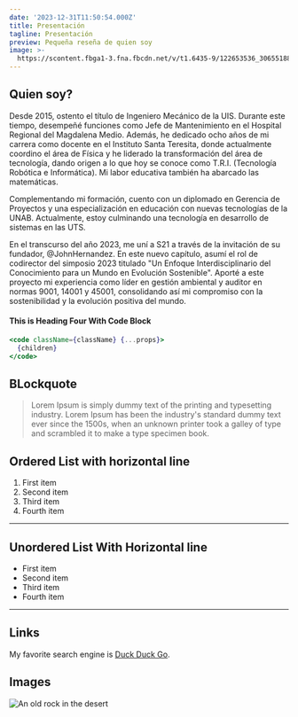 ```yaml
---
date: '2023-12-31T11:50:54.000Z'
title: Presentación
tagline: Presentación
preview: Pequeña reseña de quien soy
image: >-
  https://scontent.fbga1-3.fna.fbcdn.net/v/t1.6435-9/122653536_3065518823552605_7906871596465607614_n.jpg?_nc_cat=100&ccb=1-7&_nc_sid=7a1959&_nc_eui2=AeGKmLyLec5grE5a0eI-VGMG02VnzK49b9nTZWfMrj1v2bBB9Hu8tO3F9oJAMg_H8T5yQs5RQdL8C8rPOsdzfEm6&_nc_ohc=AM2D3ww-PFMAX_V2Q_O&_nc_ht=scontent.fbga1-3.fna&oh=00_AfB6nQq3GunbZlk0XK9w1eFJmfIDBvOtzT-z9xbek0j7ew&oe=65B96C51
---
```


## Quien soy?

Desde 2015, ostento el título de Ingeniero Mecánico de la UIS. Durante este tiempo, desempeñé funciones como Jefe de Mantenimiento en el Hospital Regional del Magdalena Medio. Además, he dedicado ocho años de mi carrera como docente en el Instituto Santa Teresita, donde actualmente coordino el área de Física y he liderado la transformación del área de tecnología, dando origen a lo que hoy se conoce como T.R.I. (Tecnología Robótica e Informática). Mi labor educativa también ha abarcado las matemáticas.

Complementando mi formación, cuento con un diplomado en Gerencia de Proyectos y una especialización en educación con nuevas tecnologías de la UNAB. Actualmente, estoy culminando una tecnología en desarrollo de sistemas en las UTS.

En el transcurso del año 2023, me uní a S21 a través de la invitación de su fundador, @JohnHernandez. En este nuevo capítulo, asumí el rol de codirector del simposio 2023 titulado "Un Enfoque Interdisciplinario del Conocimiento para un Mundo en Evolución Sostenible". Aporté a este proyecto mi experiencia como líder en gestión ambiental y auditor en normas 9001, 14001 y 45001, consolidando así mi compromiso con la sostenibilidad y la evolución positiva del mundo.



#### This is Heading Four With Code Block

```jsx
<code className={className} {...props}>
  {children}
</code>
```

## BLockquote

> Lorem Ipsum is simply dummy text of the printing and typesetting industry. Lorem Ipsum has been the industry's standard dummy text ever since the 1500s, when an unknown printer took a galley of type and scrambled it to make a type specimen book.

## Ordered List with horizontal line

1. First item
2. Second item
3. Third item
4. Fourth item

---

## Unordered List With Horizontal line

- First item
- Second item
- Third item
- Fourth item

---

## Links

My favorite search engine is [Duck Duck Go](https://duckduckgo.com).

## Images

![An old rock in the desert](https://images.unsplash.com/photo-1654475677192-2d869348bb4c?ixlib=rb-1.2.1&ixid=MnwxMjA3fDB8MHxwaG90by1wYWdlfHx8fGVufDB8fHx8&auto=format&fit=crop&w=1170&q=80)
